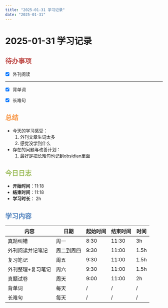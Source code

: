 ```yaml
---
title: "2025-01-31 学习记录"
date: "2025-01-31"
---
```


# 2025-01-31 学习记录

## <font color="#c0504d">待办事项</font>

- [x] 外刊阅读
---
- [x] 背单词
- [x] 长难句


## <font color="#f79646">总结</font>
- 今天的学习感受：
	1. 外刊文章生词太多
	2. 感觉没学到什么
- 存在的问题与改善计划：
	1. 最好是把长难句也记到obsidian里面


## <font color="#9bbb59">今日日志</font>

- **开始时间**：11:18
- **结束时间**：11:18
- **学习时长**： 2h




## <font color="#4f81bd">学习内容</font>

| 内容        | 日期    | 起始时间 | 结束时间  | 时间   |
| --------- | ----- | ---- | ----- | ---- |
| 真题纠错      | 周一    | 8:30 | 11:30 | 3h   |
| 外刊阅读并记笔记  | 周二到周四 | 9:30 | 11:00 | 1.5h |
| 复习笔记      | 周五    | 9:30 | 11:00 | 1.5h |
| 外刊整理+复习笔记 | 周六    | 9:30 | 11:00 | 1.5h |
| 真题试卷      | 周天    | 9:00 | 11:00 | 2h   |
| 背单词       | 每天    | /    | /     | /    |
| 长难句       | 每天    | /    | /     | /    |